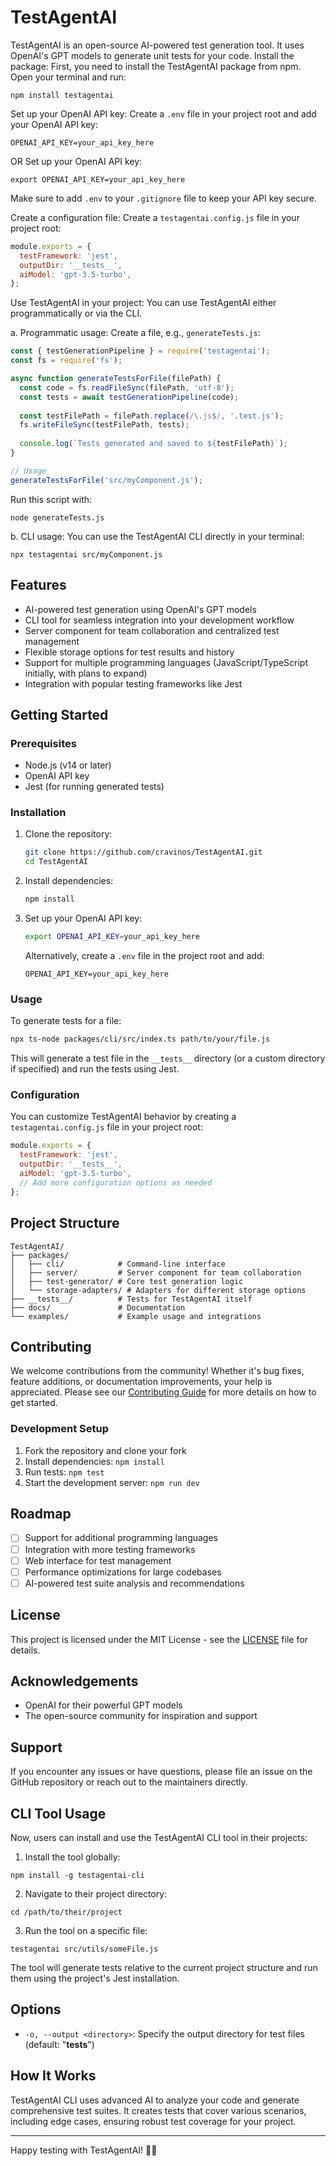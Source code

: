 # TestAgentAI


TestAgentAI is an open-source AI-powered test generation tool. It uses OpenAI's GPT models to generate unit tests for your code.
Install the package:
First, you need to install the TestAgentAI package from npm. Open your terminal and run:

```shellscript
npm install testagentai
```


Set up your OpenAI API key:
Create a `.env` file in your project root and add your OpenAI API key:

```plaintext
OPENAI_API_KEY=your_api_key_here
```
 OR Set up your OpenAI API key:
   ```
   export OPENAI_API_KEY=your_api_key_here
   ```


Make sure to add `.env` to your `.gitignore` file to keep your API key secure.


Create a configuration file:
Create a `testagentai.config.js` file in your project root:

```javascript
module.exports = {
  testFramework: 'jest',
  outputDir: '__tests__',
  aiModel: 'gpt-3.5-turbo',
};
```


Use TestAgentAI in your project:
You can use TestAgentAI either programmatically or via the CLI.

a. Programmatic usage:
Create a file, e.g., `generateTests.js`:

```javascript
const { testGenerationPipeline } = require('testagentai');
const fs = require('fs');

async function generateTestsForFile(filePath) {
  const code = fs.readFileSync(filePath, 'utf-8');
  const tests = await testGenerationPipeline(code);
  
  const testFilePath = filePath.replace(/\.js$/, '.test.js');
  fs.writeFileSync(testFilePath, tests);
  
  console.log(`Tests generated and saved to ${testFilePath}`);
}

// Usage
generateTestsForFile('src/myComponent.js');
```

Run this script with:

```shellscript
node generateTests.js
```

b. CLI usage:
You can use the TestAgentAI CLI directly in your terminal:

```shellscript
npx testagentai src/myComponent.js
```
## Features

- AI-powered test generation using OpenAI's GPT models
- CLI tool for seamless integration into your development workflow
- Server component for team collaboration and centralized test management
- Flexible storage options for test results and history
- Support for multiple programming languages (JavaScript/TypeScript initially, with plans to expand)
- Integration with popular testing frameworks like Jest

## Getting Started

### Prerequisites

- Node.js (v14 or later)
- OpenAI API key
- Jest (for running generated tests)

### Installation

1. Clone the repository:
   ```bash
   git clone https://github.com/cravinos/TestAgentAI.git
   cd TestAgentAI
   ```

2. Install dependencies:
   ```bash
   npm install
   ```

3. Set up your OpenAI API key:
   ```bash
   export OPENAI_API_KEY=your_api_key_here
   ```

   Alternatively, create a `.env` file in the project root and add:
   ```
   OPENAI_API_KEY=your_api_key_here
   ```

### Usage

To generate tests for a file:

```bash
npx ts-node packages/cli/src/index.ts path/to/your/file.js
```

This will generate a test file in the `__tests__` directory (or a custom directory if specified) and run the tests using Jest.

### Configuration

You can customize TestAgentAI behavior by creating a `testagentai.config.js` file in your project root:

```javascript
module.exports = {
  testFramework: 'jest',
  outputDir: '__tests__',
  aiModel: 'gpt-3.5-turbo',
  // Add more configuration options as needed
};
```

## Project Structure

```
TestAgentAI/
├── packages/
│   ├── cli/            # Command-line interface
│   ├── server/         # Server component for team collaboration
│   ├── test-generator/ # Core test generation logic
│   └── storage-adapters/ # Adapters for different storage options
├── __tests__/          # Tests for TestAgentAI itself
├── docs/               # Documentation
└── examples/           # Example usage and integrations
```

## Contributing

We welcome contributions from the community! Whether it's bug fixes, feature additions, or documentation improvements, your help is appreciated. Please see our [Contributing Guide](CONTRIBUTING.md) for more details on how to get started.

### Development Setup

1. Fork the repository and clone your fork
2. Install dependencies: `npm install`
3. Run tests: `npm test`
4. Start the development server: `npm run dev`

## Roadmap

- [ ] Support for additional programming languages
- [ ] Integration with more testing frameworks
- [ ] Web interface for test management
- [ ] Performance optimizations for large codebases
- [ ] AI-powered test suite analysis and recommendations

## License

This project is licensed under the MIT License - see the [LICENSE](LICENSE) file for details.


## Acknowledgements

- OpenAI for their powerful GPT models
- The open-source community for inspiration and support

## Support

If you encounter any issues or have questions, please file an issue on the GitHub repository or reach out to the maintainers directly.

## CLI Tool Usage

Now, users can install and use the TestAgentAI CLI tool in their projects:

1. Install the tool globally:

```shellscript
npm install -g testagentai-cli
```

2. Navigate to their project directory:

```shellscript
cd /path/to/their/project
```

3. Run the tool on a specific file:

```shellscript
testagentai src/utils/someFile.js
```

The tool will generate tests relative to the current project structure and run them using the project's Jest installation.

## Options

- `-o, --output <directory>`: Specify the output directory for test files (default: "__tests__")


## How It Works

TestAgentAI CLI uses advanced AI to analyze your code and generate comprehensive test suites. It creates tests that cover various scenarios, including edge cases, ensuring robust test coverage for your project.

---

Happy testing with TestAgentAI! 🚀🤖
